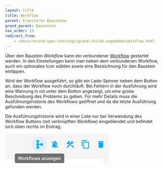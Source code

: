 ```yaml
---
layout: title
title: Workflow
parent: Erweiterte Bausteine
grand_parent: Bausteine
nav_order: 13
redirect_from:
    - /docs/record-spec-settings/grand-childs-expanded/workflow.html
---
```


Über den Baustein _Workflow_ kann ein verbundener [Workflow](/docs/workflows/workflow.html) gestartet werden.
In den Einstellungen kann man neben dem verbundenen Workflow,
auch ein optionales Icon wählen sowie eine Bezeichnung für den Baustein eintippen.

Wird der Workflow ausgeführt, so gibt ein Lade-Spinner neben dem Button an, dass der Workflow noch durchläuft.
Bei Fehlern in der Ausführung wird eine Warnung in rot unter dem Button angezeigt, um eine grobe Beschreibung des Problems zu geben.
Für mehr Details muss die Ausführungshistorie des Workflows geöffnet und da die letzte Ausführung gefunden werden.

Die Ausführungshistorie wird in einer Liste nur bei Verwendung des Workflow Buttons (mit verknüpften Workflow) eingeblendet und
befindet sich oben rechts im Eintrag.

![workflow](\assets\record-spec-settings\workflow.png 'workflow')
